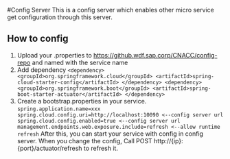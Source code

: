 #Config Server
This is a config server which enables other micro service get configuration through this server.
## How to config
1. Upload your .properties to https://github.wdf.sap.corp/CNACC/config-repo and named with the service name
2. Add dependency 
``
        <dependency>
            <groupId>org.springframework.cloud</groupId>
            <artifactId>spring-cloud-starter-config</artifactId>
        </dependency>
        <dependency>
            <groupId>org.springframework.boot</groupId>
            <artifactId>spring-boot-starter-actuator</artifactId>
        </dependency>
``
3. Create a bootstrap.properties in your service.
``
spring.application.name=xxx
spring.cloud.config.uri=http://localhost:10090 <--config server url
spring.cloud.config.enabled=true <--config server url
management.endpoints.web.exposure.include=refresh <--allow runtime refresh
``
After this, you can start your service with config in config server. 
When you change the config, Call POST http://{ip}:{port}/actuator/refresh to refresh it.